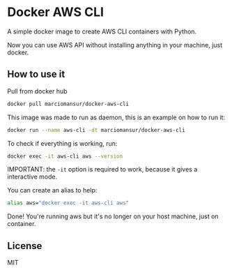# Docker AWS CLI

A simple docker image to create AWS CLI containers with Python.

Now you can use AWS API without installing anything in your machine, just docker.

## How to use it

Pull from docker hub

```sh
docker pull marciomansur/docker-aws-cli
```

This image was made to run as daemon, this is an example on how to run it:

```sh
docker run --name aws-cli -dt marciomansur/docker-aws-cli
```

To check if everything is working, run:

```sh
docker exec -it aws-cli aws --version
```

IMPORTANT: the `-it` option is required to work, because it gives a interactive mode.

You can create an alias to help:

```sh
alias aws="docker exec -it aws-cli aws"
```

Done! You're running aws but it's no longer on your host machine, just on container.

## License

MIT
